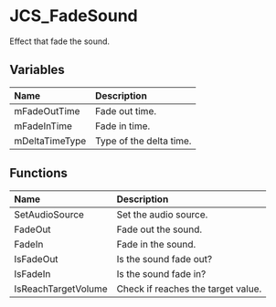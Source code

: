 # JCS_FadeSound

Effect that fade the sound.

## Variables

| Name           | Description             |
|:---------------|:------------------------|
| mFadeOutTime   | Fade out time.          |
| mFadeInTime    | Fade in time.           |
| mDeltaTimeType | Type of the delta time. |

## Functions

| Name                | Description                        |
|:--------------------|:-----------------------------------|
| SetAudioSource      | Set the audio source.              |
| FadeOut             | Fade out the sound.                |
| FadeIn              | Fade in the sound.                 |
| IsFadeOut           | Is the sound fade out?             |
| IsFadeIn            | Is the sound fade in?              |
| IsReachTargetVolume | Check if reaches the target value. |
